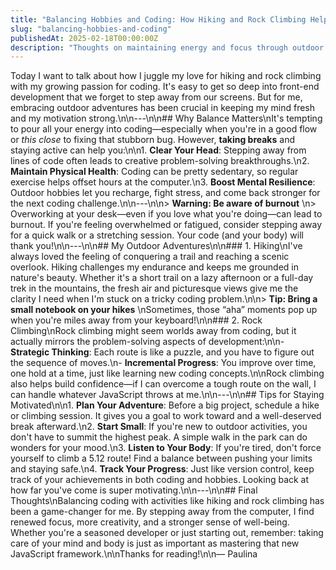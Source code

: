 ```yaml
---
title: "Balancing Hobbies and Coding: How Hiking and Rock Climbing Help Me Stay Motivated"
slug: "balancing-hobbies-and-coding"
publishedAt: 2025-02-18T00:00:00Z
description: "Thoughts on maintaining energy and focus through outdoor activities and exercise."
---
```


Today I want to talk about how I juggle my love for hiking and rock climbing with my growing passion for coding. It's easy to get so deep into front-end development that we forget to step away from our screens. But for me, embracing outdoor adventures has been crucial in keeping my mind fresh and my motivation strong.\n\n---\n\n## Why Balance Matters\nIt's tempting to pour all your energy into coding—especially when you're in a good flow or _this close_ to fixing that stubborn bug. However, **taking breaks** and staying active can help you:\n\n1. **Clear Your Head**: Stepping away from lines of code often leads to creative problem-solving breakthroughs.\n2. **Maintain Physical Health**: Coding can be pretty sedentary, so regular exercise helps offset hours at the computer.\n3. **Boost Mental Resilience**: Outdoor hobbies let you recharge, fight stress, and come back stronger for the next coding challenge.\n\n---\n\n> **Warning: Be aware of burnout** \n> Overworking at your desk—even if you love what you're doing—can lead to burnout. If you're feeling overwhelmed or fatigued, consider stepping away for a quick walk or a stretching session. Your code (and your body) will thank you!\n\n---\n\n## My Outdoor Adventures\n\n### 1. Hiking\nI've always loved the feeling of conquering a trail and reaching a scenic overlook. Hiking challenges my endurance and keeps me grounded in nature's beauty. Whether it's a short trail on a lazy afternoon or a full-day trek in the mountains, the fresh air and picturesque views give me the clarity I need when I'm stuck on a tricky coding problem.\n\n> **Tip: Bring a small notebook on your hikes** \nSometimes, those “aha” moments pop up when you're miles away from your keyboard!\n\n### 2. Rock Climbing\nRock climbing might seem worlds away from coding, but it actually mirrors the problem-solving aspects of development:\n\n- **Strategic Thinking**: Each route is like a puzzle, and you have to figure out the sequence of moves.\n- **Incremental Progress**: You improve over time, one hold at a time, just like learning new coding concepts.\n\nRock climbing also helps build confidence—if I can overcome a tough route on the wall, I can handle whatever JavaScript throws at me.\n\n---\n\n## Tips for Staying Motivated\n\n1. **Plan Your Adventure**: Before a big project, schedule a hike or climbing session. It gives you a goal to work toward and a well-deserved break afterward.\n2. **Start Small**: If you're new to outdoor activities, you don't have to summit the highest peak. A simple walk in the park can do wonders for your mood.\n3. **Listen to Your Body**: If you're tired, don't force yourself to climb a 5.12 route! Find a balance between pushing your limits and staying safe.\n4. **Track Your Progress**: Just like version control, keep track of your achievements in both coding and hobbies. Looking back at how far you've come is super motivating.\n\n---\n\n## Final Thoughts\nBalancing coding with activities like hiking and rock climbing has been a game-changer for me. By stepping away from the computer, I find renewed focus, more creativity, and a stronger sense of well-being. Whether you're a seasoned developer or just starting out, remember: taking care of your mind and body is just as important as mastering that new JavaScript framework.\n\nThanks for reading!\n\n— Paulina
